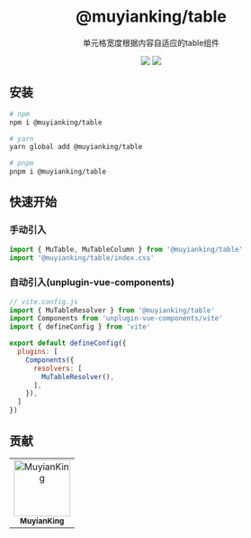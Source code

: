 <h1 align="center">@muyianking/table</h1>

<p align="center">
单元格宽度根据内容自适应的table组件
</p>

<p align="center">
  <a target="_blank" href="https://www.npmjs.com/package/@muyianking/table" style="text-decoration: none;"><img  src="https://img.shields.io/npm/v/%40muyianking%2Ftable"/></a>
  <a target="_blank" href="https://www.npmjs.com/package/@muyianking/table" style="text-decoration: none;"><img  src="https://img.shields.io/npm/dm/%40muyianking%2Ftable"/></a>
</p>

## 安装

```bash
# npm
npm i @muyianking/table

# yarn
yarn global add @muyianking/table

# pnpm
pnpm i @muyianking/table
```

## 快速开始

### 手动引入

```js
import { MuTable, MuTableColumn } from '@muyianking/table'
import '@muyianking/table/index.css'
```

### 自动引入(unplugin-vue-components)

```js
// vite.config.js
import { MuTableResolver } from '@muyianking/table'
import Components from 'unplugin-vue-components/vite'
import { defineConfig } from 'vite'

export default defineConfig({
  plugins: [
    Components({
      resolvers: [
        MuTableResolver(),
      ],
    }),
  ]
})
```

## 贡献

<!-- readme: collaborators,contributors -start -->
<table>
	<tbody>
		<tr>
            <td align="center">
                <a href="https://github.com/MuyianKing">
                    <img src="https://avatars.githubusercontent.com/u/44827414?v=4" width="100;" alt="MuyianKing"/>
                    <br />
                    <sub><b>MuyianKing</b></sub>
                </a>
            </td>
		</tr>
	<tbody>
</table>
<!-- readme: collaborators,contributors -end -->
